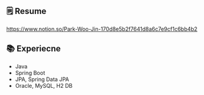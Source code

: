 ## 🗒 Resume
https://www.notion.so/Park-Woo-Jin-170d8e5b2f7641d8a6c7e9cf1c6bb4b2

<!-- ## 🎞 Career
```2021.07.01 ~ 2022.01.04``` @금융권 IT팀 (Spring Framework, MyBatis, Oracle) <br>
```2020.09.01 ~ 2020.12.31``` @tanker-fund Intern (Crawler, Database Refactoring) 

## 📝 Paper
한국융합학회 [`(개인 성향 추출을 위한 딥러닝 기반 SNS 리뷰 분석 방법에 관한 연구)`](https://doi.org/10.15207/JKCS.2020.11.11.009) 1저자
-->
## 📚 Experiecne
- Java
- Spring Boot
- JPA, Spring Data JPA
- Oracle, MySQL, H2 DB 
<!--
**dbslzld15/dbslzld15** is a ✨ _special_ ✨ repository because its `README.md` (this file) appears on your GitHub profile.

Here are some ideas to get you started:

- 🔭 I’m currently working on ...
- 🌱 I’m currently learning ...
- 👯 I’m looking to collaborate on ...
- 🤔 I’m looking for help with ...
- 💬 Ask me about ...
- 📫 How to reach me: ...
- 😄 Pronouns: ...
- ⚡ Fun fact: ...
-->
